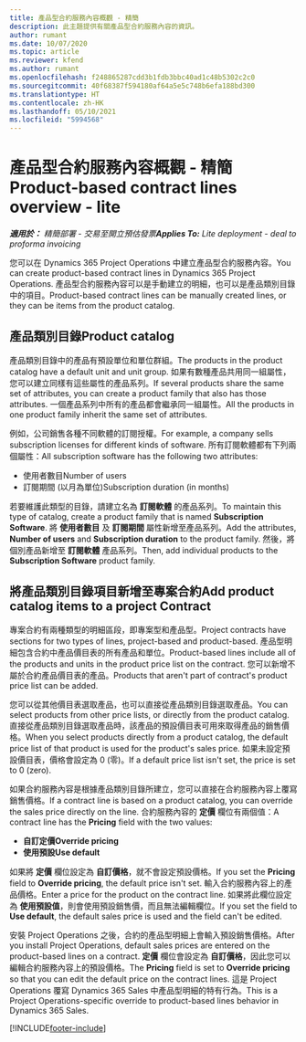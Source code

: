 ```yaml
---
title: 產品型合約服務內容概觀 - 精簡
description: 此主題提供有關產品型合約服務內容的資訊。
author: rumant
ms.date: 10/07/2020
ms.topic: article
ms.reviewer: kfend
ms.author: rumant
ms.openlocfilehash: f248865287cdd3b1fdb3bbc40ad1c48b5302c2c0
ms.sourcegitcommit: 40f68387f594180af64a5e5c748b6efa188bd300
ms.translationtype: HT
ms.contentlocale: zh-HK
ms.lasthandoff: 05/10/2021
ms.locfileid: "5994568"
---
```

# <a name="product-based-contract-lines-overview---lite"></a><span data-ttu-id="0fdf0-103">產品型合約服務內容概觀 - 精簡</span><span class="sxs-lookup"><span data-stu-id="0fdf0-103">Product-based contract lines overview - lite</span></span>

<span data-ttu-id="0fdf0-104">_**適用於：** 精簡部署 - 交易至開立預估發票_</span><span class="sxs-lookup"><span data-stu-id="0fdf0-104">_**Applies To:** Lite deployment - deal to proforma invoicing_</span></span>

<span data-ttu-id="0fdf0-105">您可以在 Dynamics 365 Project Operations 中建立產品型合約服務內容。</span><span class="sxs-lookup"><span data-stu-id="0fdf0-105">You can create product-based contract lines in Dynamics 365 Project Operations.</span></span> <span data-ttu-id="0fdf0-106">產品型合約服務內容可以是手動建立的明細，也可以是產品類別目錄中的項目。</span><span class="sxs-lookup"><span data-stu-id="0fdf0-106">Product-based contract lines can be manually created lines, or they can be items from the product catalog.</span></span>

## <a name="product-catalog"></a><span data-ttu-id="0fdf0-107">產品類別目錄</span><span class="sxs-lookup"><span data-stu-id="0fdf0-107">Product catalog</span></span>

<span data-ttu-id="0fdf0-108">產品類別目錄中的產品有預設單位和單位群組。</span><span class="sxs-lookup"><span data-stu-id="0fdf0-108">The products in the product catalog have a default unit and unit group.</span></span> <span data-ttu-id="0fdf0-109">如果有數種產品共用同一組屬性，您可以建立同樣有這些屬性的產品系列。</span><span class="sxs-lookup"><span data-stu-id="0fdf0-109">If several products share the same set of attributes, you can create a product family that also has those attributes.</span></span> <span data-ttu-id="0fdf0-110">一個產品系列中所有的產品都會繼承同一組屬性。</span><span class="sxs-lookup"><span data-stu-id="0fdf0-110">All the products in one product family inherit the same set of attributes.</span></span>

<span data-ttu-id="0fdf0-111">例如，公司銷售各種不同軟體的訂閱授權。</span><span class="sxs-lookup"><span data-stu-id="0fdf0-111">For example, a company sells subscription licenses for different kinds of software.</span></span> <span data-ttu-id="0fdf0-112">所有訂閱軟體都有下列兩個屬性：</span><span class="sxs-lookup"><span data-stu-id="0fdf0-112">All subscription software has the following two attributes:</span></span>

- <span data-ttu-id="0fdf0-113">使用者數目</span><span class="sxs-lookup"><span data-stu-id="0fdf0-113">Number of users</span></span>
- <span data-ttu-id="0fdf0-114">訂閱期間 (以月為單位)</span><span class="sxs-lookup"><span data-stu-id="0fdf0-114">Subscription duration (in months)</span></span>

<span data-ttu-id="0fdf0-115">若要維護此類型的目錄，請建立名為 **訂閱軟體** 的產品系列。</span><span class="sxs-lookup"><span data-stu-id="0fdf0-115">To maintain this type of catalog, create a product family that is named **Subscription Software**.</span></span> <span data-ttu-id="0fdf0-116">將 **使用者數目** 及 **訂閱期間** 屬性新增至產品系列。</span><span class="sxs-lookup"><span data-stu-id="0fdf0-116">Add the attributes, **Number of users** and **Subscription duration** to the product family.</span></span> <span data-ttu-id="0fdf0-117">然後，將個別產品新增至 **訂閱軟體** 產品系列。</span><span class="sxs-lookup"><span data-stu-id="0fdf0-117">Then, add individual products to the **Subscription Software** product family.</span></span>

## <a name="add-product-catalog-items-to-a-project-contract"></a><span data-ttu-id="0fdf0-118">將產品類別目錄項目新增至專案合約</span><span class="sxs-lookup"><span data-stu-id="0fdf0-118">Add product catalog items to a project Contract</span></span>

<span data-ttu-id="0fdf0-119">專案合約有兩種類型的明細區段，即專案型和產品型。</span><span class="sxs-lookup"><span data-stu-id="0fdf0-119">Project contracts have sections for two types of lines, project-based and product-based.</span></span> <span data-ttu-id="0fdf0-120">產品型明細包含合約中產品價目表的所有產品和單位。</span><span class="sxs-lookup"><span data-stu-id="0fdf0-120">Product-based lines include all of the products and units in the product price list on the contract.</span></span> <span data-ttu-id="0fdf0-121">您可以新增不屬於合約產品價目表的產品。</span><span class="sxs-lookup"><span data-stu-id="0fdf0-121">Products that aren't part of contract's product price list can be added.</span></span>

<span data-ttu-id="0fdf0-122">您可以從其他價目表選取產品，也可以直接從產品類別目錄選取產品。</span><span class="sxs-lookup"><span data-stu-id="0fdf0-122">You can select products from other price lists, or directly from the product catalog.</span></span> <span data-ttu-id="0fdf0-123">直接從產品類別目錄選取產品時，該產品的預設價目表可用來取得產品的銷售價格。</span><span class="sxs-lookup"><span data-stu-id="0fdf0-123">When you select products directly from a product catalog, the default price list of that product is used for the product's sales price.</span></span> <span data-ttu-id="0fdf0-124">如果未設定預設價目表，價格會設定為 0 (零)。</span><span class="sxs-lookup"><span data-stu-id="0fdf0-124">If a default price list isn't set, the price is set to 0 (zero).</span></span>

<span data-ttu-id="0fdf0-125">如果合約服務內容是根據產品類別目錄所建立，您可以直接在合約服務內容上覆寫銷售價格。</span><span class="sxs-lookup"><span data-stu-id="0fdf0-125">If a contract line is based on a product catalog, you can override the sales price directly on the line.</span></span> <span data-ttu-id="0fdf0-126">合約服務內容的 **定價** 欄位有兩個值：</span><span class="sxs-lookup"><span data-stu-id="0fdf0-126">A contract line has the **Pricing** field with the two values:</span></span>

- <span data-ttu-id="0fdf0-127">**自訂定價**</span><span class="sxs-lookup"><span data-stu-id="0fdf0-127">**Override pricing**</span></span>
- <span data-ttu-id="0fdf0-128">**使用預設**</span><span class="sxs-lookup"><span data-stu-id="0fdf0-128">**Use default**</span></span>

<span data-ttu-id="0fdf0-129">如果將 **定價** 欄位設定為 **自訂價格**，就不會設定預設價格。</span><span class="sxs-lookup"><span data-stu-id="0fdf0-129">If you set the **Pricing** field to **Override pricing**, the default price isn't set.</span></span> <span data-ttu-id="0fdf0-130">輸入合約服務內容上的產品價格。</span><span class="sxs-lookup"><span data-stu-id="0fdf0-130">Enter a price for the product on the contract line.</span></span> <span data-ttu-id="0fdf0-131">如果將此欄位設定為 **使用預設值**，則會使用預設銷售價，而且無法編輯欄位。</span><span class="sxs-lookup"><span data-stu-id="0fdf0-131">If you set the field to **Use default**, the default sales price is used and the field can't be edited.</span></span>

<span data-ttu-id="0fdf0-132">安裝 Project Operations 之後，合約的產品型明細上會輸入預設銷售價格。</span><span class="sxs-lookup"><span data-stu-id="0fdf0-132">After you install Project Operations, default sales prices are entered on the product-based lines on a contract.</span></span> <span data-ttu-id="0fdf0-133">**定價** 欄位會設定為 **自訂價格**，因此您可以編輯合約服務內容上的預設價格。</span><span class="sxs-lookup"><span data-stu-id="0fdf0-133">The **Pricing** field is set to **Override pricing** so that you can edit the default price on the contract lines.</span></span> <span data-ttu-id="0fdf0-134">這是 Project Operations 覆寫 Dynamics 365 Sales 中產品型明細的特有行為。</span><span class="sxs-lookup"><span data-stu-id="0fdf0-134">This is a Project Operations-specific override to product-based lines behavior in Dynamics 365 Sales.</span></span>


[!INCLUDE[footer-include](../../includes/footer-banner.md)]